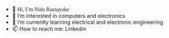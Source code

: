 
- 👋 <span style="font-family: 'American Type';">Hi, I’m Nidu Rasnayake</span>
- 👀 I’m interested in computers and electronics 
- 🌱 I’m currently learning electrical and electronic engineering 
- 📫 How to reach me: Linkedin
</span>

<!---
Raptor2718/Raptor2718 is a ✨ special ✨ repository because its `README.md` (this file) appears on your GitHub profile.
You can click the Preview link to take a look at your changes.
--->
